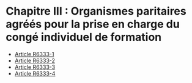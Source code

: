 # Chapitre III : Organismes paritaires agréés pour la prise en charge du congé individuel de formation

* [Article R6333-1](./LEGIARTI000029635142.md)
* [Article R6333-2](./LEGIARTI000029635144.md)
* [Article R6333-3](./LEGIARTI000029635146.md)
* [Article R6333-4](./LEGIARTI000029635148.md)

